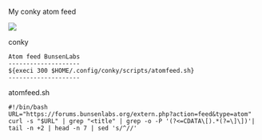 <link rel="stylesheet" href="/css/solarized-dark.css">
<script src="/js/highlight.pack.js"></script>
<script>hljs.initHighlightingOnLoad();</script>

My conky atom feed

<img src="https://skandyns.github.io/img/atom-feed.png"/>

conky

```
Atom feed BunsenLabs
--------------------
${execi 300 $HOME/.config/conky/scripts/atomfeed.sh}
--------------------
```
atomfeed.sh
```
#!/bin/bash
URL="https://forums.bunsenlabs.org/extern.php?action=feed&type=atom"
curl -s "$URL" | grep "<title" | grep -o -P '(?<=CDATA\[).*(?=\]\])'| tail -n +2 | head -n 7 | sed 's/^//'
